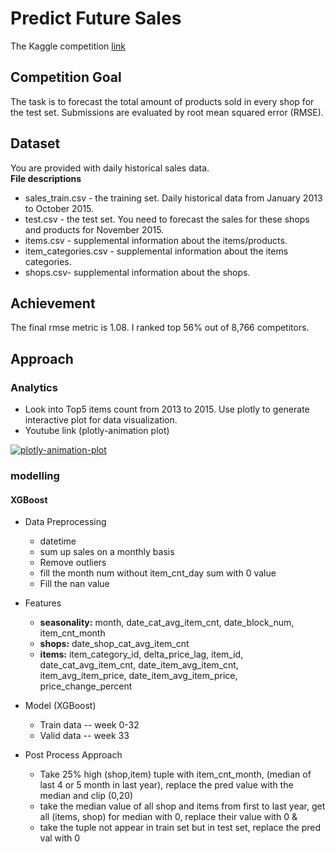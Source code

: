 # Predict Future Sales
The Kaggle competition [link](https://www.kaggle.com/c/competitive-data-science-predict-future-sales)

## Competition Goal
The task is to forecast the total amount of products sold in every shop for the test set. Submissions are evaluated by root mean squared error (RMSE).
## Dataset
You are provided with daily historical sales data. <br>
**File descriptions**
  - sales_train.csv - the training set. Daily historical data from January 2013 to October 2015.
  - test.csv - the test set. You need to forecast the sales for these shops and products for November 2015.
  - items.csv - supplemental information about the items/products.
  - item_categories.csv  - supplemental information about the items categories.
  - shops.csv- supplemental information about the shops.
## Achievement
The final rmse metric is 1.08. I ranked top 56% out of 8,766 competitors.
## Approach
### Analytics
  - Look into Top5 items count from 2013 to 2015. Use plotly to generate interactive plot for data visualization.
  - Youtube link  (plotly-animation plot)

  [![plotly-animation-plot](http://img.youtube.com/vi/6HQBWwZxIEg/0.jpg)](http://www.youtube.com/watch?v=6HQBWwZxIEg "plotly-animation-plot")

### modelling
#### XGBoost
  - Data Preprocessing
    - datetime
    - sum up sales on a monthly basis
    - Remove outliers
    - fill the month num without item_cnt_day sum with 0 value
    - Fill the nan value
  - Features
      - **seasonality:** month, date_cat_avg_item_cnt, date_block_num, item_cnt_month
      - **shops:** date_shop_cat_avg_item_cnt
      - **items:** item_category_id, delta_price_lag, item_id, date_cat_avg_item_cnt, date_item_avg_item_cnt, item_avg_item_price, date_item_avg_item_price, price_change_percent

  - Model (XGBoost)
    - Train data -- week 0-32
    - Valid data -- week 33
  - Post Process Approach
    - Take 25% high (shop,item) tuple with item_cnt_month, (median of last 4 or 5 month in last year), replace the pred value with the median and clip (0,20)
    - take the median value of all shop and items from first to last year, get all (items, shop) for median with 0, replace their value with 0 &
    - take the tuple not appear in train set but in test set, replace the pred val with 0
